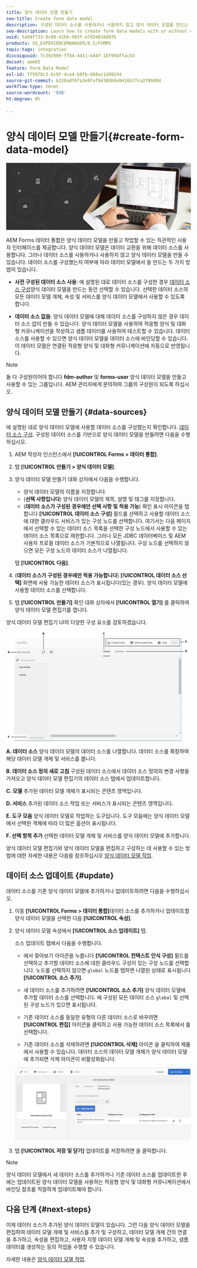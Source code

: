 ```yaml
---
title: 양식 데이터 모델 만들기
seo-title: Create form data model
description: 구성된 데이터 소스를 사용하거나 사용하지 않고 양식 데이터 모델을 만드는 방법을 알아봅니다.
seo-description: Learn how to create form data models with or without configured data sources.
uuid: 5a94f733-0c08-41bb-983f-e7d34816d8fb
products: SG_EXPERIENCEMANAGER/6.5/FORMS
topic-tags: integration
discoiquuid: 7c392909-ff84-4411-b44f-16f99dffac54
docset: aem65
feature: Form Data Model
exl-id: 7f5978c3-6c9f-4ce4-b0fb-660ac1d49244
source-git-commit: b220adf6fa3e9faf94389b9a9416b7fca2f89d9d
workflow-type: tm+mt
source-wordcount: '936'
ht-degree: 0%

---
```


# 양식 데이터 모델 만들기{#create-form-data-model}

![](do-not-localize/data-integeration.png)

AEM Forms 데이터 통합은 양식 데이터 모델을 만들고 작업할 수 있는 직관적인 사용자 인터페이스를 제공합니다. 양식 데이터 모델은 데이터 교환을 위해 데이터 소스를 사용합니다. 그러나 데이터 소스를 사용하거나 사용하지 않고 양식 데이터 모델을 만들 수 있습니다. 데이터 소스를 구성했는지 여부에 따라 데이터 모델에서 을 만드는 두 가지 방법이 있습니다.

* **사전 구성된 데이터 소스 사용**: 에 설명된 대로 데이터 소스를 구성한 경우 [데이터 소스 구성](../../forms/using/configure-data-sources.md)양식 데이터 모델을 만드는 동안 선택할 수 있습니다. 선택한 데이터 소스의 모든 데이터 모델 개체, 속성 및 서비스를 양식 데이터 모델에서 사용할 수 있도록 합니다.

* **데이터 소스 없음**: 양식 데이터 모델에 대해 데이터 소스를 구성하지 않은 경우 데이터 소스 없이 만들 수 있습니다. 양식 데이터 모델을 사용하여 적응형 양식 및 대화형 커뮤니케이션을 작성하고 샘플 데이터를 사용하여 테스트할 수 있습니다. 데이터 소스를 사용할 수 있으면 양식 데이터 모델을 데이터 소스에 바인딩할 수 있습니다. 이 데이터 모델은 연결된 적응형 양식 및 대화형 커뮤니케이션에 자동으로 반영됩니다.

>[!NOTE]
>
>둘 다 구성원이어야 합니다 **fdm-author** 및 **forms-user** 양식 데이터 모델을 만들고 사용할 수 있는 그룹입니다. AEM 관리자에게 문의하여 그룹의 구성원이 되도록 하십시오.

## 양식 데이터 모델 만들기 {#data-sources}

에 설명된 대로 양식 데이터 모델에 사용할 데이터 소스를 구성했는지 확인합니다. [데이터 소스 구성](../../forms/using/configure-data-sources.md). 구성된 데이터 소스를 기반으로 양식 데이터 모델을 만들려면 다음을 수행하십시오.

1. AEM 작성자 인스턴스에서 **[!UICONTROL Forms > 데이터 통합]**.
1. 탭 **[!UICONTROL 만들기 > 양식 데이터 모델]**.
1. 양식 데이터 모델 만들기 대화 상자에서 다음을 수행합니다.

   * 양식 데이터 모델의 이름을 지정합니다.
   * (**선택 사항입니다**) 양식 데이터 모델의 제목, 설명 및 태그를 지정합니다.
   * (**데이터 소스가 구성된 경우에만 선택 사항 및 적용 가능**) 확인 표시 아이콘을 탭합니다 **[!UICONTROL 데이터 소스 구성]** 필드를 선택하고 사용할 데이터 소스에 대한 클라우드 서비스가 있는 구성 노드를 선택합니다. 여기서는 다음 페이지에서 선택할 수 있는 데이터 소스 목록을 선택한 구성 노드에서 사용할 수 있는 데이터 소스 목록으로 제한합니다. 그러나 모든 JDBC 데이터베이스 및 AEM 사용자 프로필 데이터 소스가 기본적으로 나열됩니다. 구성 노드를 선택하지 않으면 모든 구성 노드의 데이터 소스가 나열됩니다.

   탭 **[!UICONTROL 다음]**.

1. (**데이터 소스가 구성된 경우에만 적용 가능합니다**) **[!UICONTROL 데이터 소스 선택]** 화면에 사용 가능한 데이터 소스가 표시됩니다(있는 경우). 양식 데이터 모델에 사용할 데이터 소스를 선택합니다.
1. 탭 **[!UICONTROL 만들기]** 확인 대화 상자에서 **[!UICONTROL 열기]** 를 클릭하여 양식 데이터 모델 편집기를 엽니다.

양식 데이터 모델 편집기 UI의 다양한 구성 요소를 검토하겠습니다.

![RESTful 서비스, AEM 사용자 프로필 및 RDBMS의 세 가지 데이터 소스가 있는 양식 데이터 모델.](assets/fdm-ui.png)

**A. 데이터 소스** 양식 데이터 모델의 데이터 소스를 나열합니다. 데이터 소스를 확장하여 해당 데이터 모델 개체 및 서비스를 봅니다.

**B. 데이터 소스 정의 새로 고침** 구성된 데이터 소스에서 데이터 소스 정의의 변경 사항을 가져오고 양식 데이터 모델 편집기의 데이터 소스 탭에서 업데이트합니다.

**C. 모델** 추가된 데이터 모델 개체가 표시되는 콘텐츠 영역입니다.

**D. 서비스** 추가된 데이터 소스 작업 또는 서비스가 표시되는 콘텐츠 영역입니다.

**E. 도구 모음** 양식 데이터 모델로 작업하는 도구입니다. 도구 모음에는 양식 데이터 모델에서 선택한 객체에 따라 더 많은 옵션이 표시됩니다.

**F. 선택 항목 추가** 선택한 데이터 모델 개체 및 서비스를 양식 데이터 모델에 추가합니다.

양식 데이터 모델 편집기와 양식 데이터 모델을 편집하고 구성하는 데 사용할 수 있는 방법에 대한 자세한 내용은 다음을 참조하십시오 [양식 데이터 모델 작업](../../forms/using/work-with-form-data-model.md).

## 데이터 소스 업데이트 {#update}

데이터 소스를 기존 양식 데이터 모델에 추가하거나 업데이트하려면 다음을 수행하십시오.

1. 이동 **[!UICONTROL Forms > 데이터 통합]**&#x200B;데이터 소스를 추가하거나 업데이트할 양식 데이터 모델을 선택한 다음 **[!UICONTROL 속성]**.
1. 양식 데이터 모델 속성에서 **[!UICONTROL 소스 업데이트]** 탭.

   소스 업데이트 탭에서 다음을 수행합니다.

   * 에서 찾아보기 아이콘을 누릅니다 **[!UICONTROL 컨텍스트 인식 구성]** 필드를 선택하고 추가할 데이터 소스에 대한 클라우드 구성이 있는 구성 노드를 선택합니다. 노드를 선택하지 않으면 `global` 노드를 탭하면 나열된 상태로 표시됩니다 **[!UICONTROL 소스 추가]**.

   * 새 데이터 소스를 추가하려면 **[!UICONTROL 소스 추가]** 양식 데이터 모델에 추가할 데이터 소스를 선택합니다. 에 구성된 모든 데이터 소스 `global` 및 선택된 구성 노드가 있으면 표시됩니다.

   * 기존 데이터 소스를 동일한 유형의 다른 데이터 소스로 바꾸려면 **[!UICONTROL 편집]** 아이콘을 클릭하고 사용 가능한 데이터 소스 목록에서 를 선택합니다.
   * 기존 데이터 소스를 삭제하려면 **[!UICONTROL 삭제]** 아이콘 을 클릭하여 제품에서 사용할 수 있습니다. 데이터 소스의 데이터 모델 개체가 양식 데이터 모델에 추가되면 삭제 아이콘이 비활성화됩니다.

   ![fdm-properties](assets/fdm-properties.png)

1. 탭 **[!UICONTROL 저장 및 닫기]** 업데이트를 저장하려면 을 클릭합니다.

>[!NOTE]
>
>양식 데이터 모델에서 새 데이터 소스를 추가하거나 기존 데이터 소스를 업데이트한 후에는 업데이트된 양식 데이터 모델을 사용하는 적응형 양식 및 대화형 커뮤니케이션에서 바인딩 참조를 적절하게 업데이트해야 합니다.

## 다음 단계 {#next-steps}

이제 데이터 소스가 추가된 양식 데이터 모델이 있습니다. 그런 다음 양식 데이터 모델을 편집하여 데이터 모델 개체 및 서비스를 추가 및 구성하고, 데이터 모델 개체 간의 연결을 추가하고, 속성을 편집하고, 사용자 지정 데이터 모델 개체 및 속성을 추가하고, 샘플 데이터를 생성하는 등의 작업을 수행할 수 있습니다.

자세한 내용은 [양식 데이터 모델 작업](../../forms/using/work-with-form-data-model.md).
